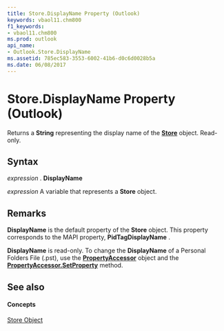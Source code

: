 ```yaml
---
title: Store.DisplayName Property (Outlook)
keywords: vbaol11.chm800
f1_keywords:
- vbaol11.chm800
ms.prod: outlook
api_name:
- Outlook.Store.DisplayName
ms.assetid: 785ec583-3553-6002-41b6-d0c6d0028b5a
ms.date: 06/08/2017
---
```



# Store.DisplayName Property (Outlook)

Returns a **String** representing the display name of the **[Store](store-object-outlook.md)** object. Read-only.


## Syntax

 _expression_ . **DisplayName**

 _expression_ A variable that represents a **Store** object.


## Remarks

 **DisplayName** is the default property of the **Store** object. This property corresponds to the MAPI property, **PidTagDisplayName** .

 **DisplayName** is read-only. To change the **DisplayName** of a Personal Folders File (.pst), use the **[PropertyAccessor](propertyaccessor-object-outlook.md)** object and the **[PropertyAccessor.SetProperty](propertyaccessor-setproperty-method-outlook.md)** method.


## See also


#### Concepts


[Store Object](store-object-outlook.md)

